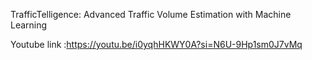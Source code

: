 TrafficTelligence: Advanced Traffic Volume Estimation with Machine Learning

Youtube link :https://youtu.be/i0yqhHKWY0A?si=N6U-9Hp1sm0J7vMq
